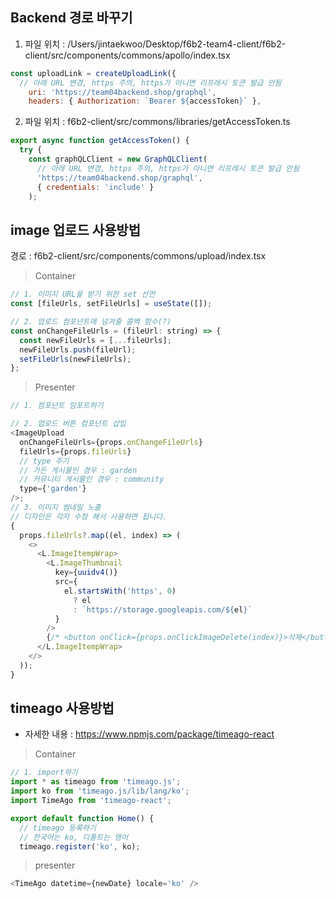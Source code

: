 ## Backend 경로 바꾸기

1. 파일 위치 : /Users/jintaekwoo/Desktop/f6b2-team4-client/f6b2-client/src/components/commons/apollo/index.tsx

```javascript
const uploadLink = createUploadLink({
  // 아래 URL 변경, https 주의, https가 아니면 리프레시 토큰 발급 안됨
    uri: 'https://team04backend.shop/graphql',
    headers: { Authorization: `Bearer ${accessToken}` },
```

2. 파일 위치 : f6b2-client/src/commons/libraries/getAccessToken.ts

```javascript
export async function getAccessToken() {
  try {
    const graphQLClient = new GraphQLClient(
      // 아래 URL 변경, https 주의, https가 아니면 리프레시 토큰 발급 안됨
      'https://team04backend.shop/graphql',
      { credentials: 'include' }
    );
```

## image 업로드 사용방법

경로 : f6b2-client/src/components/commons/upload/index.tsx

> Container

```javascript
// 1. 이미지 URL을 받기 위한 set 선언
const [fileUrls, setFileUrls] = useState([]);

// 2. 업로드 컴포넌트에 넘겨줄 콜백 함수(?)
const onChangeFileUrls = (fileUrl: string) => {
  const newFileUrls = [...fileUrls];
  newFileUrls.push(fileUrl);
  setFileUrls(newFileUrls);
};
```

> Presenter

```javascript
// 1. 컴포넌트 임포트하기

// 2. 업로드 버튼 컴포넌트 삽입
<ImageUpload
  onChangeFileUrls={props.onChangeFileUrls}
  fileUrls={props.fileUrls}
  // type 주기
  // 가든 게시물인 경우 : garden
  // 커뮤니티 게시물인 경우 : community
  type={'garden'}
/>;
// 3. 이미지 썸네일 노출
// 디자인은 각자 수정 해서 사용하면 됩니다.
{
  props.fileUrls?.map((el, index) => (
    <>
      <L.ImageItempWrap>
        <L.ImageThumbnail
          key={uuidv4()}
          src={
            el.startsWith('https', 0)
              ? el
              : `https://storage.googleapis.com/${el}`
          }
        />
        {/* <button onClick={props.onClickImageDelete(index)}>삭제</button> */}
      </L.ImageItempWrap>
    </>
  ));
}
```

## timeago 사용방법

- 자세한 내용 : https://www.npmjs.com/package/timeago-react

> Container

```javascript
// 1. import하기
import * as timeago from 'timeago.js';
import ko from 'timeago.js/lib/lang/ko';
import TimeAgo from 'timeago-react';

export default function Home() {
  // timeago 등록하기
  // 한국어는 ko, 디폴트는 영어
  timeago.register('ko', ko);
```

> presenter

```javascript
<TimeAgo datetime={newDate} locale='ko' />
```
